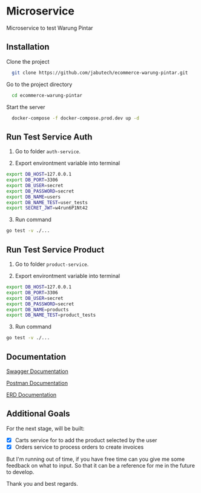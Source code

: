 # Microservice

Microservice to test Warung Pintar

## Installation

Clone the project

```bash
  git clone https://github.com/jabutech/ecommerce-warung-pintar.git
```

Go to the project directory

```bash
  cd ecommerce-warung-pintar
```

Start the server

```bash
  docker-compose -f docker-compose.prod.dev up -d
```

## Run Test Service Auth

1. Go to folder `auth-service`.

2. Export environtment variable into terminal

```bash
export DB_HOST=127.0.0.1
export DB_PORT=3306
export DB_USER=secret
export DB_PASSWORD=secret
export DB_NAME=users
export DB_NAME_TEST=user_tests
export SECRET_JWT=w4run6P1Nt42
```

3. Run command

```bash
go test -v ./...
```

## Run Test Service Product

1. Go to folder `product-service`.

2. Export environtment variable into terminal

```bash
export DB_HOST=127.0.0.1
export DB_PORT=3306
export DB_USER=secret
export DB_PASSWORD=secret
export DB_NAME=products
export DB_NAME_TEST=product_tests
```

3. Run command

```bash
go test -v ./...
```

## Documentation

[Swagger Documentation](https://app.swaggerhub.com/apis-docs/DARMAWANRIZKY43/warung_pintar/1.0.0)

[Postman Documentation](https://documenter.getpostman.com/view/12132212/UzBqnQDz)

[ERD Documentation](https://dbdiagram.io/d/62b10c8f69be0b672c085fcb)

## Additional Goals

For the next stage, will be built:

- [x] Carts service for to add the product selected by the user
- [x] Orders service to process orders to create invoices

But I'm running out of time, if you have free time can you give me some feedback on what to input. So that it can be a reference for me in the future to develop.

Thank you and best regards.
